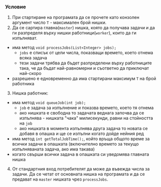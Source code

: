 ### Условие
1. При стартиране на програмата да се прочете като конзолен аргумент число `T` - максимален брой нишки.
2. Да се сартира главна(`master`) нишка, която да получава задачи и да ги разпределя върху нишки работници(`worker`), които да ги изпълняват.
  - има метод `void processJobs(List<Integer> jobs);`
    - `jobs` е списък от цели числа, показващи времето, което отнема всяка задача
    - тези задачи трябва да бъдет разпределени върху работниците така, че да бъдат най-равномерни и съответно да приключат най-скоро
  - разрешено е едновременно да има стартирани максимум `T` на брой работника
3. Нишка работник:
  - има метод `void queueJob(int job);`
    - `job` e задача за изпълнение и показва времето, което тя отнема
    - ако нишката е свободна то задачата веднага започва да се изпълнява - нишката "чака" милисекунди, равни на стойността на `job`
    - ако нишката в момента изпълнява друга задача то новата се добавя в опашка и ще се изпълни когато дойде нейния ред
  - има метод `int getTotalJobTime();`, който връща общото време за всички задачи в опашката (включително времето за текущо изпълняваната задача, ако има такава)
  - когато свърши всички задача в опашката си уведомява главната нишка
4. От стандартния вход потребителят да може да въвежда числа за задачи. Да се четат от основната нишка на програмата и да се предават на `master` нишката чрез `processJobs`.
